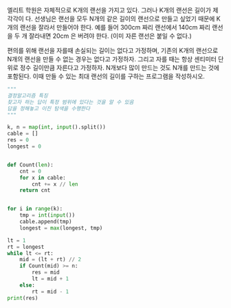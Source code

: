 엘리트 학원은 자체적으로 K개의 랜선을 가지고 있다. 그러나 K개의 랜선은 길이가 제각각이 다. 선생님은 랜선을 모두 N개의 같은 길이의 랜선으로 만들고 싶었기 때문에 K개의 랜선을 잘라서 만들어야 한다. 예를 들어 300cm 짜리 랜선에서 140cm 짜리 랜선을 두 개 잘라내면 20cm 은 버려야 한다. (이미 자른 랜선은 붙일 수 없다.)<br>

편의를 위해 랜선을 자를때 손실되는 길이는 없다고 가정하며, 기존의 K개의 랜선으로 N개의 랜선을 만들 수 없는 경우는 없다고 가정하자. 그리고 자를 때는 항상 센티미터 단위로 정수 길이만큼 자른다고 가정하자. N개보다 많이 만드는 것도 N개를 만드는 것에 포함된다. 이때 만들 수 있는 최대 랜선의 길이를 구하는 프로그램을 작성하시오.
```python
"""
결정알고리즘 특징
찾고자 하는 답이 특정 범위에 있다는 것을 알 수 있음
답을 정해놓고 이진 탐색을 수행한다
"""

k, n = map(int, input().split())
cable = []
res = 0
longest = 0


def Count(len):
    cnt = 0
    for x in cable:
        cnt += x // len
    return cnt


for i in range(k):
    tmp = int(input())
    cable.append(tmp)
    longest = max(longest, tmp)

lt = 1
rt = longest
while lt <= rt:
    mid = (lt + rt) // 2
    if Count(mid) >= n:
        res = mid
        lt = mid + 1
    else:
        rt = mid - 1
print(res)

```